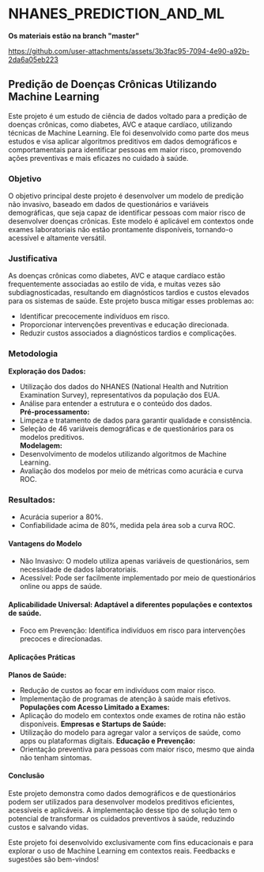# NHANES_PREDICTION_AND_ML

**Os materiais estão na branch "master"**

https://github.com/user-attachments/assets/3b3fac95-7094-4e90-a92b-2da6a05eb223



## Predição de Doenças Crônicas Utilizando Machine Learning <br>
Este projeto é um estudo de ciência de dados voltado para a predição de doenças crônicas, como diabetes, AVC e ataque cardíaco, utilizando técnicas de Machine Learning. Ele foi desenvolvido como parte dos meus estudos e visa aplicar algoritmos preditivos em dados demográficos e comportamentais para identificar pessoas em maior risco, promovendo ações preventivas e mais eficazes no cuidado à saúde.

### Objetivo <br>
O objetivo principal deste projeto é desenvolver um modelo de predição não invasivo, baseado em dados de questionários e variáveis demográficas, que seja capaz de identificar pessoas com maior risco de desenvolver doenças crônicas. Este modelo é aplicável em contextos onde exames laboratoriais não estão prontamente disponíveis, tornando-o acessível e altamente versátil.

### Justificativa <br>
As doenças crônicas como diabetes, AVC e ataque cardíaco estão frequentemente associadas ao estilo de vida, e muitas vezes são subdiagnosticadas, resultando em diagnósticos tardios e custos elevados para os sistemas de saúde. Este projeto busca mitigar esses problemas ao:
- Identificar precocemente indivíduos em risco.
- Proporcionar intervenções preventivas e educação direcionada.
- Reduzir custos associados a diagnósticos tardios e complicações.
  
### Metodologia <br>
**Exploração dos Dados:** 
- Utilização dos dados do NHANES (National Health and Nutrition Examination Survey), representativos da população dos EUA.
- Análise para entender a estrutura e o conteúdo dos dados. <br>
**Pré-processamento:**
- Limpeza e tratamento de dados para garantir qualidade e consistência.
- Seleção de 46 variáveis demográficas e de questionários para os modelos preditivos. <br>
**Modelagem:**
- Desenvolvimento de modelos utilizando algoritmos de Machine Learning.
- Avaliação dos modelos por meio de métricas como acurácia e curva ROC.

### Resultados: <br>
- Acurácia superior a 80%.
- Confiabilidade acima de 80%, medida pela área sob a curva ROC.
  
#### Vantagens do Modelo <br>
- Não Invasivo: O modelo utiliza apenas variáveis de questionários, sem necessidade de dados laboratoriais.
- Acessível: Pode ser facilmente implementado por meio de questionários online ou apps de saúde.
  
#### Aplicabilidade Universal: Adaptável a diferentes populações e contextos de saúde. <br>
- Foco em Prevenção: Identifica indivíduos em risco para intervenções precoces e direcionadas.

#### Aplicações Práticas <br>
**Planos de Saúde:**
- Redução de custos ao focar em indivíduos com maior risco.
- Implementação de programas de atenção à saúde mais efetivos.
**Populações com Acesso Limitado a Exames:**
- Aplicação do modelo em contextos onde exames de rotina não estão disponíveis.
**Empresas e Startups de Saúde:**
- Utilização do modelo para agregar valor a serviços de saúde, como apps ou plataformas digitais.
**Educação e Prevenção:**
- Orientação preventiva para pessoas com maior risco, mesmo que ainda não tenham sintomas. <br>
#### Conclusão
Este projeto demonstra como dados demográficos e de questionários podem ser utilizados para desenvolver modelos preditivos eficientes, acessíveis e aplicáveis. A implementação desse tipo de solução tem o potencial de transformar os cuidados preventivos à saúde, reduzindo custos e salvando vidas.

Este projeto foi desenvolvido exclusivamente com fins educacionais e para explorar o uso de Machine Learning em contextos reais. Feedbacks e sugestões são bem-vindos!
